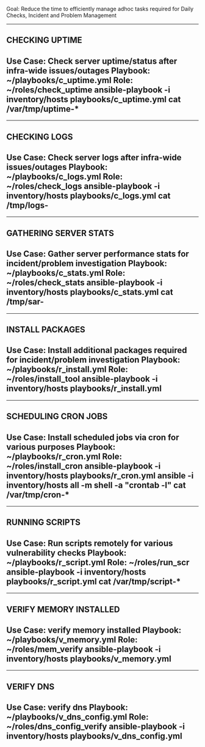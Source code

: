 
Goal: Reduce the time to efficiently manage adhoc tasks required for Daily Checks, Incident and Problem Management

----------------------------------------------
 CHECKING UPTIME
----------------------------------------------
 Use Case: 	Check server uptime/status after infra-wide issues/outages
 Playbook: 	~/playbooks/c_uptime.yml
 Role:		~/roles/check_uptime
 ansible-playbook -i inventory/hosts playbooks/c_uptime.yml
 cat /var/tmp/uptime-*
----------------------------------------------

----------------------------------------------
 CHECKING LOGS
----------------------------------------------
 Use Case: 	Check server logs after infra-wide issues/outages
 Playbook: 	~/playbooks/c_logs.yml
 Role:		~/roles/check_logs
 ansible-playbook -i inventory/hosts playbooks/c_logs.yml
 cat /tmp/logs-
----------------------------------------------

----------------------------------------------
 GATHERING SERVER STATS
----------------------------------------------
 Use Case: 	Gather server performance stats for incident/problem investigation
 Playbook: 	~/playbooks/c_stats.yml
 Role:		~/roles/check_stats
 ansible-playbook -i inventory/hosts playbooks/c_stats.yml
 cat /tmp/sar-
----------------------------------------------

----------------------------------------------
 INSTALL PACKAGES
----------------------------------------------
 Use Case: 	Install additional packages required for incident/problem investigation
 Playbook: 	~/playbooks/r_install.yml
 Role:		~/roles/install_tool
 ansible-playbook -i inventory/hosts playbooks/r_install.yml
----------------------------------------------

----------------------------------------------
 SCHEDULING CRON JOBS
----------------------------------------------
 Use Case: 	Install scheduled jobs via cron for various purposes
 Playbook: 	~/playbooks/r_cron.yml
 Role:		~/roles/install_cron
 ansible-playbook -i inventory/hosts playbooks/r_cron.yml
 ansible -i inventory/hosts all -m shell -a "crontab -l"
 cat /var/tmp/cron-*
----------------------------------------------

----------------------------------------------
 RUNNING SCRIPTS
----------------------------------------------
 Use Case: 	Run scripts remotely for various vulnerability checks
 Playbook: 	~/playbooks/r_script.yml
 Role:		~/roles/run_scr
 ansible-playbook -i inventory/hosts playbooks/r_script.yml
 cat /var/tmp/script-*
----------------------------------------------

----------------------------------------------
 VERIFY MEMORY INSTALLED
----------------------------------------------
 Use Case:      verify memory installed
 Playbook:      ~/playbooks/v_memory.yml
 Role:          ~/roles/mem_verify
 ansible-playbook -i inventory/hosts playbooks/v_memory.yml
----------------------------------------------

----------------------------------------------
 VERIFY DNS
----------------------------------------------
 Use Case:      verify dns
 Playbook:      ~/playbooks/v_dns_config.yml
 Role:          ~/roles/dns_config_verify
 ansible-playbook -i inventory/hosts playbooks/v_dns_config.yml
----------------------------------------------
